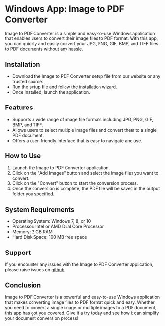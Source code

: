 # Windows App: Image to PDF Converter
Image to PDF Converter is a simple and easy-to-use Windows application that enables users to convert their image files to PDF format. With this app, you can quickly and easily convert your JPG, PNG, GIF, BMP, and TIFF files to PDF documents without any hassle.

## Installation
* Download the Image to PDF Converter setup file from our website or any trusted source.
* Run the setup file and follow the installation wizard.
* Once installed, launch the application.

## Features
* Supports a wide range of image file formats including JPG, PNG, GIF, BMP, and TIFF.
* Allows users to select multiple image files and convert them to a single PDF document.
* Offers a user-friendly interface that is easy to navigate and use.

## How to Use
1. Launch the Image to PDF Converter application.
2. Click on the "Add Images" button and select the image files you want to convert.
3. Click on the "Convert" button to start the conversion process.
4. Once the conversion is complete, the PDF file will be saved in the output folder you specified.

## System Requirements
* Operating System: Windows 7, 8, or 10
* Processor: Intel or AMD Dual Core Processor
* Memory: 2 GB RAM
* Hard Disk Space: 100 MB free space

## Support
If you encounter any issues with the Image to PDF Converter application, please raise issues on <a href = "https://github.com/skfrost19/PdfConverter">github</a>.

## Conclusion
Image to PDF Converter is a powerful and easy-to-use Windows application that makes converting image files to PDF format quick and easy. Whether you need to convert a single image or multiple images to a PDF document, this app has got you covered. Give it a try today and see how it can simplify your document conversion process!
